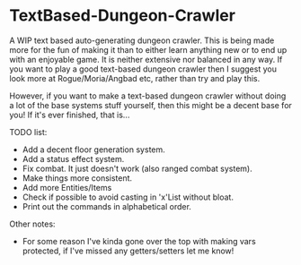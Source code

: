# TextBased-Dungeon-Crawler
A WIP text based auto-generating dungeon crawler.
This is being made more for the fun of making it than to either learn anything new or to end up with an enjoyable game. It is neither extensive nor balanced in any way.
If you want to play a good text-based dungeon crawler then I suggest you look more at Rogue/Moria/Angbad etc, rather than try and play this.

However, if you want to make a text-based dungeon crawler without doing a lot of the base systems stuff yourself, then this might be a decent base for you!
If it's ever finished, that is...

TODO list:
- Add a decent floor generation system.
- Add a status effect system.
- Fix combat. It just doesn't work (also ranged combat system).
- Make things more consistent.
- Add more Entities/Items
- Check if possible to avoid casting in 'x'List without bloat.
- Print out the commands in alphabetical order.

Other notes:
- For some reason I've kinda gone over the top with making vars protected, if I've missed any getters/setters let me know!